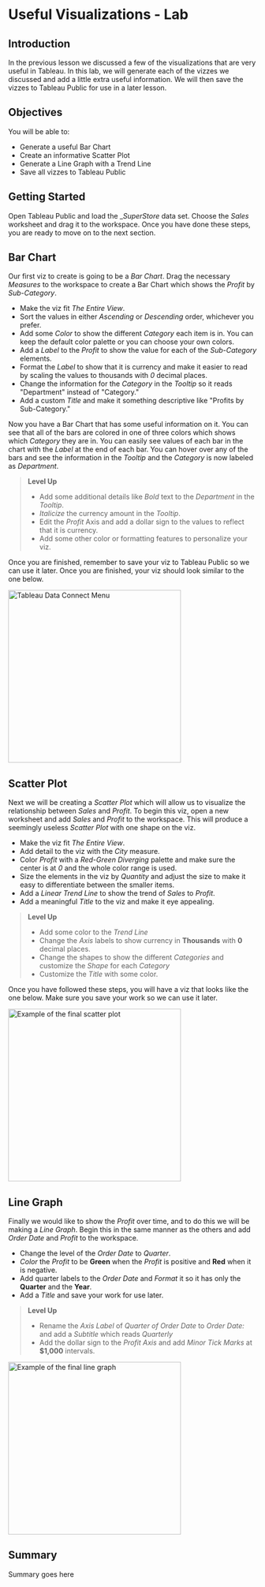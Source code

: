 
# Useful Visualizations - Lab

## Introduction
In the previous lesson we discussed a few of the visualizations that are very useful in Tableau. In this lab, we will generate each of the vizzes we discussed and add a little extra useful information. We will then save the vizzes to Tableau Public for use in a later lesson.

## Objectives
You will be able to: 
* Generate a useful Bar Chart
* Create an informative Scatter Plot
* Generate a Line Graph with a Trend Line
* Save all vizzes to Tableau Public

## Getting Started
Open Tableau Public and load the __SuperStore_ data set. Choose the _Sales_ worksheet and drag it to the workspace. Once you have done these steps, you are ready to move on to the next section.

## Bar Chart
Our first viz to create is going to be a _Bar Chart_. Drag the necessary _Measures_ to the workspace to create a Bar Chart which shows the _Profit_ by _Sub-Category_. 
* Make the viz fit _The Entire View_.
* Sort the values in either _Ascending_ or _Descending_ order, whichever you prefer.
* Add some _Color_ to show the different _Category_ each item is in. You can keep the default color palette or you can choose your own colors.
* Add a _Label_ to the _Profit_ to show the value for each of the _Sub-Category_ elements.
* Format the _Label_ to show that it is currency and make it easier to read by scaling the values to thousands with _0_ decimal places.
* Change the information for the _Category_ in the _Tooltip_ so it reads "Department" instead of "Category."
* Add a custom _Title_ and make it something descriptive like "Profits by Sub-Category."

Now you have a Bar Chart that has some useful information on it. You can see that all of the bars are colored in one of three colors which shows which _Category_ they are in. You can easily see values of each bar in the chart with the _Label_ at the end of each bar. You can hover over any of the bars and see the information in the _Tooltip_ and the _Category_ is now labeled as _Department_. 

> __Level Up__
> * Add some additional details like _Bold_ text to the _Department_ in the _Tooltip_. 
> * _Italicize_ the currency amount in the _Tooltip_.
> * Edit the _Profit_ Axis and add a dollar sign to the values to reflect that it is currency.
> * Add some other color or formatting features to personalize your viz.

Once you are finished, remember to save your viz to Tableau Public so we can use it later. Once you are finished, your viz should look similar to the one below.

<img src="https://curriculum-content.s3.amazonaws.com/data-science/images/tableau/useful_bar_chart.png" alt="Tableau Data Connect Menu" height=350>

## Scatter Plot
Next we will be creating a _Scatter Plot_ which will allow us to visualize the relationship between _Sales_ and _Profit_. To begin this viz, open a new worksheet and add _Sales_ and _Profit_ to the workspace. This will produce a seemingly useless _Scatter Plot_ with one shape on the viz.
* Make the viz fit _The Entire View_.
* Add detail to the viz with the _City_ measure.
* Color _Profit_ with a _Red-Green Diverging_ palette and make sure the center is at _0_ and the whole color range is used.
* Size the elements in the viz by _Quantity_ and adjust the size to make it easy to differentiate between the smaller items.
* Add a _Linear Trend Line_ to show the trend of _Sales_ to _Profit_.
* Add a meaningful _Title_ to the viz and make it eye appealing.

> __Level Up__
> * Add some color to the _Trend Line_
> * Change the _Axis_ labels to show currency in __Thousands__ with __0__ decimal places.
> * Change the shapes to show the different _Categories_ and customize the _Shape_ for each _Category_
> * Customize the _Title_ with some color.

Once you have followed these steps, you will have a viz that looks like the one below. Make sure you save your work so we can use it later.

<img src="https://curriculum-content.s3.amazonaws.com/data-science/images/tableau/sales_to_profit.png" alt="Example of the final scatter plot" height=350>

## Line Graph
Finally we would like to show the _Profit_ over time, and to do this we will be making a _Line Graph_. Begin this in the same manner as the others and add _Order Date_ and _Profit_ to the workspace.
* Change the level of the _Order Date_ to _Quarter_.
* _Color_ the _Profit_ to be __Green__ when the _Profit_ is positive and __Red__ when it is negative.
* Add quarter labels to the _Order Date_ and _Format_ it so it has only the __Quarter__ and the __Year__.
* Add a _Title_ and save your work for use later.

> __Level Up__
> * Rename the _Axis Label_ of _Quarter of Order Date_ to _Order Date:_ and add a _Subtitle_ which reads _Quarterly_
> * Add the dollar sign to the _Profit_ _Axis_ and add _Minor Tick Marks_ at __$1,000__ intervals. 

<img src="https://curriculum-content.s3.amazonaws.com/data-science/images/tableau/quarterly_profit.png" alt="Example of the final line graph" height=350>


## Summary
Summary goes here
